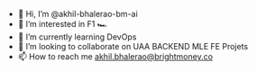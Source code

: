 - 👋 Hi, I’m @akhil-bhalerao-bm-ai
- 👀 I’m interested in F1 🏎️
- 🌱 I’m currently learning DevOps
- 💞️ I’m looking to collaborate on UAA BACKEND MLE FE Projets
- 📫 How to reach me akhil.bhalerao@brightmoney.co

<!---
akhil-bhalerao-bm-ai/akhil-bhalerao-bm-ai is a ✨ special ✨ repository because its `README.md` (this file) appears on your GitHub profile.
You can click the Preview link to take a look at your changes.
--->

